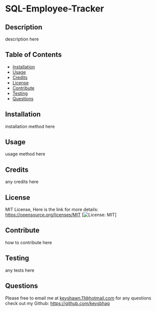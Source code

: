 # SQL-Employee-Tracker 


## Description 
description here 


## Table of Contents 
* [Installation](#installation)
* [Usage](#usage)
* [Credits](#credits)
* [License](#license)
* [Contribute](#contribute)
* [Testing](#testing)
* [Questions](#questions) 


## Installation
installation method here 


## Usage
usage method here 


## Credits
any credits here 


## License
MIT License, Here is the link for more details: https://opensource.org/licenses/MIT [![License: MIT](https://img.shields.io/badge/License-MIT-yellow.svg)] 


## Contribute 
how to contribute here 


## Testing 
any tests here 


## Questions 
Please free to email me at keyshawn.11@hotmail.com for any questions
check out my Github: https://github.com/keysbhag 

